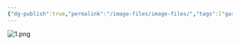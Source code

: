 ```yaml
---
{"dg-publish":true,"permalink":"/image-files/image-files/","tags":["gardenEntry"]}
---
```


![1.png](/img/user/1.png)